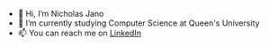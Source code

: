 - 👋 Hi, I’m Nicholas Jano
- 🌱 I’m currently studying Computer Science at Queen's University
- 📫 You can reach me on [LinkedIn](https://linkedin.com/in/nicholasjano/)
